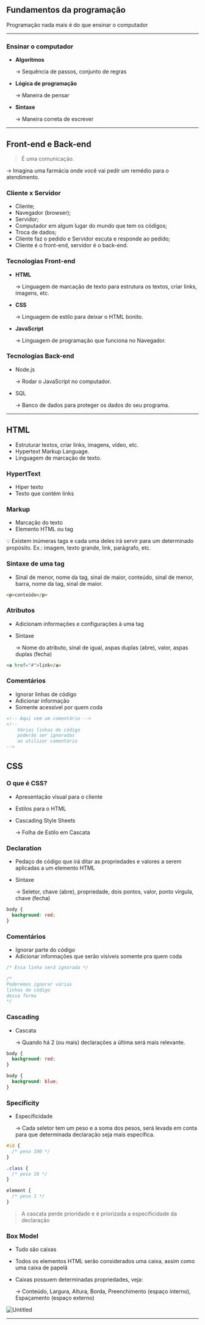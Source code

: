 ## Fundamentos  da programação

Programação nada mais é do que ensinar o computador

---

### Ensinar o computador

- **Algoritmos**
    
    → Sequência de passos, conjunto de regras
    
- **Lógica de programação**
    
    → Maneira de pensar
    
- **Sintaxe**
    
    → Maneira correta de escrever
    

---

## Front-end e Back-end

> É uma comunicação.
> 

→ Imagina uma farmácia onde você vai pedir um remédio para o atendimento.

### Cliente x Servidor

- Cliente;
- Navegador (browser);
- Servidor;
- Computador em algum lugar do mundo que tem os códigos;
- Troca de dados;
- Cliente faz o pedido e Servidor escuta e responde ao pedido;
- Cliente é o front-end, servidor é o back-end.

### Tecnologias Front-end

- **HTML**
    
    → Linguagem de marcação de texto para estrutura os textos, criar links, imagens, etc.
    
- **CSS**
    
    → Linguagem de estilo para deixar o HTML bonito.
    
- **JavaScript**
    
    → Linguagem de programação que funciona no Navegador.
    

### Tecnologias Back-end

- Node.js
    
    → Rodar o JavaScript no computador.
    
- SQL
    
    → Banco de dados para proteger os dados do seu programa.
    

---

## HTML

- Estruturar textos, criar links, imagens, vídeo, etc.
- Hypertext Markup Language.
- Linguagem de marcação de texto.

### HypertText

- Hiper texto
- Texto que contém links

### Markup

- Marcação do texto
- Elemento HTML ou tag

<aside>
💡 Existem inúmeras tags e cada uma deles irá servir para um determinado propósito.
Ex.: imagem, texto grande, link, parágrafo, etc.

</aside>

### Sintaxe de uma tag

- Sinal de menor, nome da tag, sinal de maior, conteúdo, sinal de menor, barra, nome da tag, sinal de maior.

```html
<p>conteúdo</p>
```

### Atributos

- Adicionam informações e configurações à uma tag
- Sintaxe
    
    → Nome do atributo, sinal de igual, aspas duplas (abre), valor, aspas duplas (fecha)
    

```html
<a href="#">link</a>
```

### Comentários

- Ignorar linhas de código
- Adicionar informação
- Somente acessível por quem coda

```html
<!-- Aqui vem um comentário -->
<!--
    Várias linhas de código 
    poderão ser ignoradas 
    ao utilizar comentário
-->
```

## CSS

### O que é CSS?

- Apresentação visual para o cliente
- Estilos para o HTML
- Cascading Style Sheets
    
    → Folha de Estilo em Cascata
    

### Declaration

- Pedaço de código que irá ditar as propriedades e valores a serem
aplicadas a um elemento HTML
- Sintaxe
    
    → Seletor, chave (abre), propriedade, dois pontos, valor, ponto vírgula,
    chave (fecha)
    

```css
body {
  background: red;
}
```

### Comentários

- Ignorar parte do código
- Adicionar informações que serão visíveis somente pra quem coda

```css
/* Essa linha será ignorada */

/*
Poderemos ignorar várias 
linhas de código
dessa forma
*/
```

### Cascading

- Cascata
    
    → Quando há 2 (ou mais) declarações a última será mais relevante.
    

```css
body {
  background: red;
}

body {
  background: blue;
}
```

### Specificity

- Especificidade
    
    → Cada seletor tem um peso e a soma dos pesos, será levada 
    em conta para que determinada declaração seja mais específica.
    

```css
#id {
  /* peso 100 */
}

.class {
  /* peso 10 */
}

element {
  /* peso 1 */
}
```

> A cascata perde prioridade e é priorizada a especificidade da declaração
> 

### Box Model

- Tudo são caixas
- Todos os elementos HTML serão considerados uma caixa, assim como uma 
caixa de papelã
- Caixas possuem determinadas propriedades, veja:
    
    → Conteúdo, Largura, Altura, Borda, Preenchimento (espaço interno), 
    Espaçamento (espaço externo)
    

![Untitled](https://s3-us-west-2.amazonaws.com/secure.notion-static.com/8d234f4b-b5c6-4883-8857-6fc6f0b70ccb/Untitled.png)

---